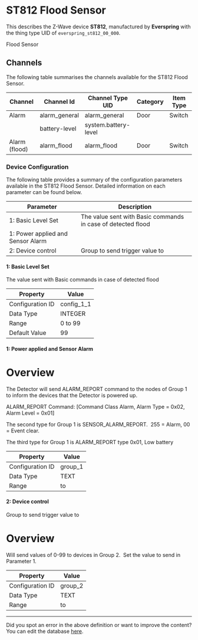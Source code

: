 
# ST812 Flood Sensor

This describes the Z-Wave device **ST812**, manufactured by **Everspring** with the thing type UID of ```everspring_st812_00_000```. 

Flood Sensor

## Channels
The following table summarises the channels available for the ST812 Flood Sensor.

| Channel | Channel Id | Channel Type UID | Category | Item Type |
|---------|------------|------------------|----------|-----------|
| Alarm | alarm_general | alarm_general | Door | Switch |
|  | battery-level | system.battery-level |  |  |
| Alarm (flood) | alarm_flood | alarm_flood | Door | Switch |




### Device Configuration
The following table provides a summary of the configuration parameters available in the ST812 Flood Sensor.
Detailed information on each parameter can be found below.

| Parameter   | Description |
|-------------|-------------|
| 1: Basic Level Set | The value sent with Basic commands in case of detected flood |
| 1: Power applied and Sensor Alarm |  |
| 2: Device control | Group to send trigger value to |




#### 1: Basic Level Set

The value sent with Basic commands in case of detected flood


| Property         | Value    |
|------------------|----------|
| Configuration ID | config_1_1 |
| Data Type        | INTEGER |
| Range | 0 to 99 |
| Default Value | 99 |






#### 1: Power applied and Sensor Alarm

  


# Overview #

The Detector will send ALARM\_REPORT command to the nodes of Group 1 to inform the devices that the Detector is powered up.

ALARM\_REPORT Command: \[Command Class Alarm, Alarm Type = 0x02, Alarm Level = 0x01\]

The second type for Group 1 is SENSOR\_ALARM\_REPORT.  255 = Alarm, 00 = Event clear.

The third type for Group 1 is ALARM\_REPORT type 0x01, Low battery


| Property         | Value    |
|------------------|----------|
| Configuration ID | group_1 |
| Data Type        | TEXT |
| Range |  to  |






#### 2: Device control

Group to send trigger value to  


# Overview #

Will send values of 0-99 to devices in Group 2.  Set the value to send in Parameter 1.


| Property         | Value    |
|------------------|----------|
| Configuration ID | group_2 |
| Data Type        | TEXT |
| Range |  to  |






---

Did you spot an error in the above definition or want to improve the content?
You can edit the database [here](http://www.cd-jackson.com/index.php/zwave/zwave-device-database/zwave-device-list/devicesummary/37).

